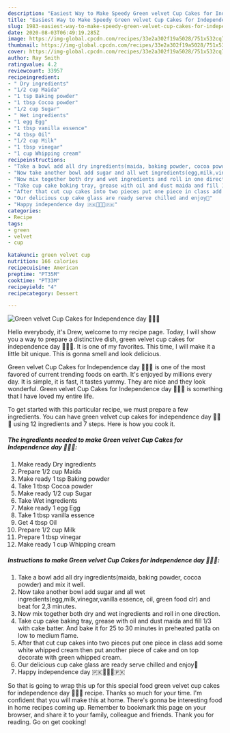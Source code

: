 ```yaml
---
description: "Easiest Way to Make Speedy Green velvet Cup Cakes for Independence day 💚💚🤍"
title: "Easiest Way to Make Speedy Green velvet Cup Cakes for Independence day 💚💚🤍"
slug: 1983-easiest-way-to-make-speedy-green-velvet-cup-cakes-for-independence-day
date: 2020-08-03T06:49:19.285Z
image: https://img-global.cpcdn.com/recipes/33e2a302f19a5028/751x532cq70/green-velvet-cup-cakes-for-independence-day-💚💚🤍-recipe-main-photo.jpg
thumbnail: https://img-global.cpcdn.com/recipes/33e2a302f19a5028/751x532cq70/green-velvet-cup-cakes-for-independence-day-💚💚🤍-recipe-main-photo.jpg
cover: https://img-global.cpcdn.com/recipes/33e2a302f19a5028/751x532cq70/green-velvet-cup-cakes-for-independence-day-💚💚🤍-recipe-main-photo.jpg
author: Ray Smith
ratingvalue: 4.2
reviewcount: 33957
recipeingredient:
- " Dry ingredients"
- "1/2 cup Maida"
- "1 tsp Baking powder"
- "1 tbsp Cocoa powder"
- "1/2 cup Sugar"
- " Wet ingredients"
- "1 egg Egg"
- "1 tbsp vanilla essence"
- "4 tbsp Oil"
- "1/2 cup Milk"
- "1 tbsp vinegar"
- "1 cup Whipping cream"
recipeinstructions:
- "Take a bowl add all dry ingredients(maida, baking powder, cocoa powder) and mix it well."
- "Now take another bowl add sugar and all wet ingredients(egg,milk,vinegar,vanilla essence, oil, green food clr) and beat for 2,3 minutes."
- "Now mix together both dry and wet ingredients and roll in one direction."
- "Take cup cake baking tray, grease with oil and dust maida and fill 1/3 with cake batter. And bake it for 25 to 30 minutes in preheated patila on low to medium flame."
- "After that cut cup cakes into two pieces put one piece in class add some white whipped cream then put another piece of cake and on top decorate with green whipped cream."
- "Our delicious cup cake glass are ready serve chilled and enjoy💚"
- "Happy independence day 🇵🇰💚💚🤍🇵🇰"
categories:
- Recipe
tags:
- green
- velvet
- cup

katakunci: green velvet cup 
nutrition: 166 calories
recipecuisine: American
preptime: "PT35M"
cooktime: "PT33M"
recipeyield: "4"
recipecategory: Dessert

---
```



![Green velvet Cup Cakes for Independence day 💚💚🤍](https://img-global.cpcdn.com/recipes/33e2a302f19a5028/751x532cq70/green-velvet-cup-cakes-for-independence-day-💚💚🤍-recipe-main-photo.jpg)

Hello everybody, it's Drew, welcome to my recipe page. Today, I will show you a way to prepare a distinctive dish, green velvet cup cakes for independence day 💚💚🤍. It is one of my favorites. This time, I will make it a little bit unique. This is gonna smell and look delicious.

Green velvet Cup Cakes for Independence day 💚💚🤍 is one of the most favored of current trending foods on earth. It's enjoyed by millions every day. It is simple, it is fast, it tastes yummy. They are nice and they look wonderful. Green velvet Cup Cakes for Independence day 💚💚🤍 is something that I have loved my entire life.




To get started with this particular recipe, we must prepare a few ingredients. You can have green velvet cup cakes for independence day 💚💚🤍 using 12 ingredients and 7 steps. Here is how you cook it.

<!--inarticleads1-->

##### The ingredients needed to make Green velvet Cup Cakes for Independence day 💚💚🤍:

1. Make ready  Dry ingredients
1. Prepare 1/2 cup Maida
1. Make ready 1 tsp Baking powder
1. Take 1 tbsp Cocoa powder
1. Make ready 1/2 cup Sugar
1. Take  Wet ingredients
1. Make ready 1 egg Egg
1. Take 1 tbsp vanilla essence
1. Get 4 tbsp Oil
1. Prepare 1/2 cup Milk
1. Prepare 1 tbsp vinegar
1. Make ready 1 cup Whipping cream




<!--inarticleads2-->

##### Instructions to make Green velvet Cup Cakes for Independence day 💚💚🤍:

1. Take a bowl add all dry ingredients(maida, baking powder, cocoa powder) and mix it well.
1. Now take another bowl add sugar and all wet ingredients(egg,milk,vinegar,vanilla essence, oil, green food clr) and beat for 2,3 minutes.
1. Now mix together both dry and wet ingredients and roll in one direction.
1. Take cup cake baking tray, grease with oil and dust maida and fill 1/3 with cake batter. And bake it for 25 to 30 minutes in preheated patila on low to medium flame.
1. After that cut cup cakes into two pieces put one piece in class add some white whipped cream then put another piece of cake and on top decorate with green whipped cream.
1. Our delicious cup cake glass are ready serve chilled and enjoy💚
1. Happy independence day 🇵🇰💚💚🤍🇵🇰




So that is going to wrap this up for this special food green velvet cup cakes for independence day 💚💚🤍 recipe. Thanks so much for your time. I'm confident that you will make this at home. There's gonna be interesting food in home recipes coming up. Remember to bookmark this page on your browser, and share it to your family, colleague and friends. Thank you for reading. Go on get cooking!
